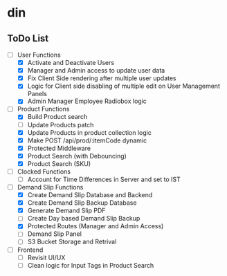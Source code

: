 # din

## ToDo List
- [ ] User Functions
    - [x] Activate and Deactivate Users
    - [x] Manager and Admin access to update user data
    - [x] Fix Client Side rendering after multiple user updates
    - [x] Logic for Client side disabling of multiple edit on User
    Management Panels
    - [x] Admin Manager Employee Radiobox logic

- [ ] Product Functions
    - [x] Build Product search
    - [ ] Update Products patch
    - [x] Update Products in product collection logic
    - [x] Make POST /api/prod/:itemCode dynamic
    - [x] Protected Middleware
    - [x] Product Search (with Debouncing)
    - [x] Product Search (SKU)

- [ ] Clocked Functions
    - [ ] Account for Time Differences in Server and set to IST

- [ ] Demand Slip Functions
    - [x] Create Demand Slip Database and Backend
    - [x] Create Demand Slip Backup Database
    - [x] Generate Demand Slip PDF
    - [ ] Create Day based Demand Slip Backup
    - [x] Protected Routes (Manager and Admin Access)
    - [ ] Demand Slip Panel
    - [ ] S3 Bucket Storage and Retrival

- [ ] Frontend
    - [ ] Revisit UI/UX
    - [ ] Clean logic for Input Tags in Product Search